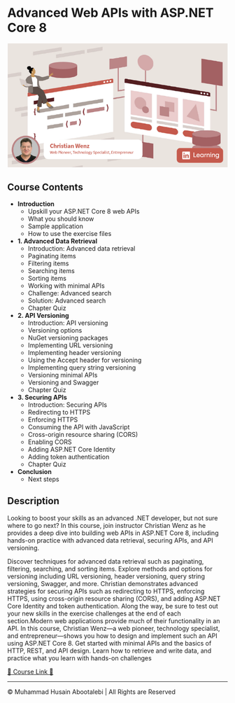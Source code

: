 <!-- ©©©©©©©©©©©©©©©©©©©©©©©© All Rights Are Reserved By Muhammad Husain Abootalebi ©©©©©©©©©©©©©©©©©©©©©©©©©©©©©©©©©© -->

# Advanced Web APIs with ASP.NET Core 8

![Building Web APIs with ASP.NET Core 8](../../assets/Courses/Course%20Covers/3%20-%203%20-%20Advanced%20Web%20APIs%20with%20ASP.NET%20Core%208.png)

## Course Contents

- **Introduction**
  - Upskill your ASP.NET Core 8 web APIs
  - What you should know
  - Sample application
  - How to use the exercise files
- **1. Advanced Data Retrieval**
  - Introduction: Advanced data retrieval
  - Paginating items
  - Filtering items
  - Searching items
  - Sorting items
  - Working with minimal APIs
  - Challenge: Advanced search
  - Solution: Advanced search
  - Chapter Quiz
- **2. API Versioning**
  - Introduction: API versioning
  - Versioning options
  - NuGet versioning packages
  - Implementing URL versioning
  - Implementing header versioning
  - Using the Accept header for versioning
  - Implementing query string versioning
  - Versioning minimal APIs
  - Versioning and Swagger
  - Chapter Quiz
- **3. Securing APIs**
  - Introduction: Securing APIs
  - Redirecting to HTTPS
  - Enforcing HTTPS
  - Consuming the API with JavaScript
  - Cross-origin resource sharing (CORS)
  - Enabling CORS
  - Adding ASP.NET Core Identity
  - Adding token authentication
  - Chapter Quiz
- **Conclusion**
  - Next steps

## Description

Looking to boost your skills as an advanced .NET developer, but not sure where to go next? In this course, join instructor Christian Wenz as he provides a deep dive into building web APIs in ASP.NET Core 8, including hands-on practice with advanced data retrieval, securing APIs, and API versioning.

Discover techniques for advanced data retrieval such as paginating, filtering, searching, and sorting items. Explore methods and options for versioning including URL versioning, header versioning, query string versioning, Swagger, and more. Christian demonstrates advanced strategies for securing APIs such as redirecting to HTTPS, enforcing HTTPS, using cross-origin resource sharing (CORS), and adding ASP.NET Core Identity and token authentication. Along the way, be sure to test out your new skills in the exercise challenges at the end of each section.Modern web applications provide much of their functionality in an API. In this course, Christian Wenz—a web pioneer, technology specialist, and entrepreneur—shows you how to design and implement such an API using ASP.NET Core 8. Get started with minimal APIs and the basics of HTTP, REST, and API design. Learn how to retrieve and write data, and practice what you learn with hands-on challenges

[🔗 Course Link 🔗](https://www.linkedin.com/learning/advanced-web-apis-with-asp-dot-net-core-8 "Linkedin")

---

© Muhammad Husain Abootalebi | All Rights are Reserved

<!-- ©©©©©©©©©©©©©©©©©©©©©©©© All Rights Are Reserved By Muhammad Husain Abootalebi ©©©©©©©©©©©©©©©©©©©©©©©©©©©©©©©©©© -->
